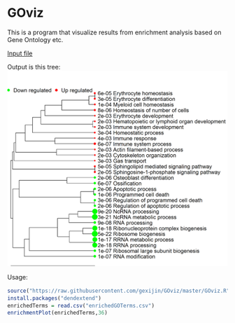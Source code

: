 # GOviz
This is a program that visualize results from enrichment analysis based on Gene Ontology etc.

[Input file](https://raw.githubusercontent.com/gexijin/GOviz/master/enrichedGOTerms.csv "Logo Title Text 1")

Output is this tree:
![alt text](https://raw.githubusercontent.com/gexijin/GOviz/master/enrichmentPlot.png "Logo Title Text 1")

Usage:
```R
source("https://raw.githubusercontent.com/gexijin/GOviz/master/GOviz.R")
install.packages("dendextend")
enrichedTerms = read.csv("enrichedGOTerms.csv")
enrichmentPlot(enrichedTerms,36)
```

